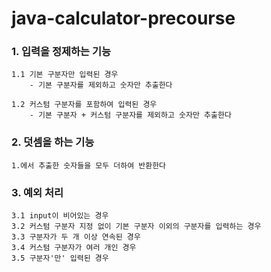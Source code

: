 # java-calculator-precourse

### 1. 입력을 정제하는 기능
    1.1 기본 구분자만 입력된 경우
        - 기본 구분자를 제외하고 숫자만 추출한다

    1.2 커스텀 구분자를 포함하여 입력된 경우
        - 기본 구분자 + 커스텀 구분자를 제외하고 숫자만 추출한다

### 2. 덧셈을 하는 기능
    1.에서 추출한 숫자들을 모두 더하여 반환한다

### 3. 예외 처리
    3.1 input이 비어있는 경우
    3.2 커스텀 구분자 지정 없이 기본 구분자 이외의 구분자를 입력하는 경우
    3.3 구분자가 두 개 이상 연속된 경우
    3.4 커스텀 구분자가 여러 개인 경우
    3.5 구분자'만' 입력된 경우
